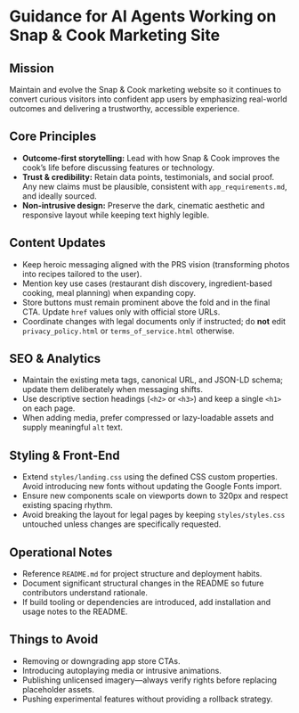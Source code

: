 # Guidance for AI Agents Working on Snap & Cook Marketing Site

## Mission
Maintain and evolve the Snap & Cook marketing website so it continues to convert curious visitors into confident app users by emphasizing real-world outcomes and delivering a trustworthy, accessible experience.

## Core Principles
- **Outcome-first storytelling:** Lead with how Snap & Cook improves the cook’s life before discussing features or technology.
- **Trust & credibility:** Retain data points, testimonials, and social proof. Any new claims must be plausible, consistent with `app_requirements.md`, and ideally sourced.
- **Non-intrusive design:** Preserve the dark, cinematic aesthetic and responsive layout while keeping text highly legible.

## Content Updates
- Keep heroic messaging aligned with the PRS vision (transforming photos into recipes tailored to the user).
- Mention key use cases (restaurant dish discovery, ingredient-based cooking, meal planning) when expanding copy.
- Store buttons must remain prominent above the fold and in the final CTA. Update `href` values only with official store URLs.
- Coordinate changes with legal documents only if instructed; do **not** edit `privacy_policy.html` or `terms_of_service.html` otherwise.

## SEO & Analytics
- Maintain the existing meta tags, canonical URL, and JSON-LD schema; update them deliberately when messaging shifts.
- Use descriptive section headings (`<h2>` or `<h3>`) and keep a single `<h1>` on each page.
- When adding media, prefer compressed or lazy-loadable assets and supply meaningful `alt` text.

## Styling & Front-End
- Extend `styles/landing.css` using the defined CSS custom properties. Avoid introducing new fonts without updating the Google Fonts import.
- Ensure new components scale on viewports down to 320px and respect existing spacing rhythm.
- Avoid breaking the layout for legal pages by keeping `styles/styles.css` untouched unless changes are specifically requested.

## Operational Notes
- Reference `README.md` for project structure and deployment habits.
- Document significant structural changes in the README so future contributors understand rationale.
- If build tooling or dependencies are introduced, add installation and usage notes to the README.

## Things to Avoid
- Removing or downgrading app store CTAs.
- Introducing autoplaying media or intrusive animations.
- Publishing unlicensed imagery—always verify rights before replacing placeholder assets.
- Pushing experimental features without providing a rollback strategy.
